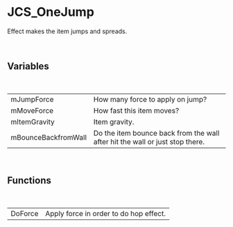 <!--
   - $File: JCS_OneJump.html $
   - $Date: 2018-10-01 20:33:42 $
   - $Revision: $
   - $Creator: Jen-Chieh Shen $
   - $Notice: See LICENSE.txt for modification and distribution information
   -                   Copyright © 2018 by Shen, Jen-Chieh $
-->


<div id="content-header">
  <h1>JCS_OneJump</h1>
</div>

<p>
  Effect makes the item jumps and spreads.
</p>


<br/>
<h2>Variables</h2>
<br/>

<table>
  <tr>
    <td>mJumpForce</td>
    <td>How many force to apply on jump?</td>
  </tr>
  <tr>
    <td>mMoveForce</td>
    <td>How fast this item moves?</td>
  </tr>
  <tr>
    <td>mItemGravity</td>
    <td>Item gravity.</td>
  </tr>
  <tr>
    <td>mBounceBackfromWall</td>
    <td>Do the item bounce back from the wall after hit
      the wall or just stop there.</td>
  </tr>
</table>


<br/>
<h2>Functions</h2>
<br/>

<table>
  <tr>
    <td>DoForce</td>
    <td>Apply force in order to do hop effect.</td>
  </tr>
</table>
